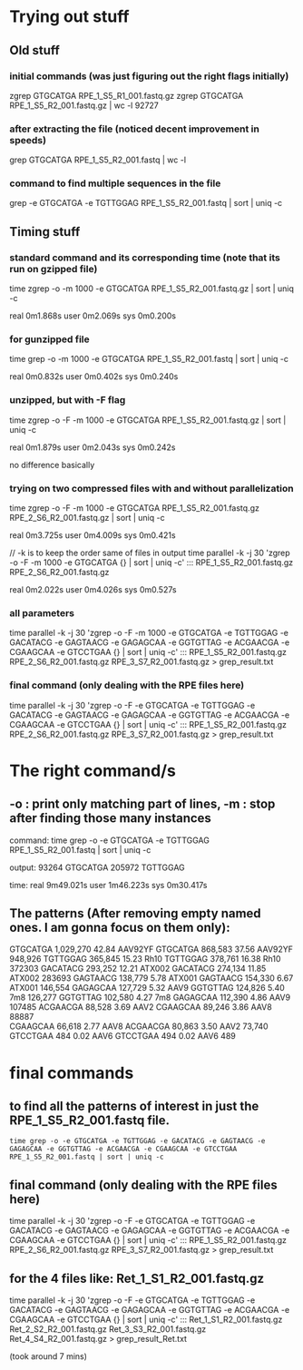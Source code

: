 # Trying out stuff

## Old stuff

### initial commands (was just figuring out the right flags initially)
zgrep GTGCATGA RPE_1_S5_R1_001.fastq.gz
zgrep GTGCATGA RPE_1_S5_R2_001.fastq.gz | wc -l 
92727

### after extracting the file (noticed decent improvement in speeds) 
grep GTGCATGA RPE_1_S5_R2_001.fastq | wc -l 

### command to find multiple sequences in the file
grep -e GTGCATGA -e TGTTGGAG RPE_1_S5_R2_001.fastq | sort | uniq -c

## Timing stuff

### standard command and its corresponding time (note that its run on gzipped file)
time zgrep -o -m 1000 -e GTGCATGA RPE_1_S5_R2_001.fastq.gz | sort | uniq -c

real	0m1.868s
user	0m2.069s
sys	0m0.200s

### for gunzipped file
time grep -o -m 1000 -e GTGCATGA RPE_1_S5_R2_001.fastq | sort | uniq -c

real	0m0.832s
user	0m0.402s
sys	0m0.240s

### unzipped, but with -F flag

time zgrep -o -F -m 1000 -e GTGCATGA RPE_1_S5_R2_001.fastq.gz | sort | uniq -c

real	0m1.879s
user	0m2.043s
sys	0m0.242s

no difference basically

### trying on two compressed files with and without parallelization

time zgrep -o -F -m 1000 -e GTGCATGA RPE_1_S5_R2_001.fastq.gz RPE_2_S6_R2_001.fastq.gz | sort | uniq -c

real	0m3.725s
user	0m4.009s
sys	0m0.421s

// -k is to keep the order same of files in output
time parallel -k -j 30 'zgrep -o -F -m 1000 -e GTGCATGA {} | sort | uniq -c' ::: RPE_1_S5_R2_001.fastq.gz RPE_2_S6_R2_001.fastq.gz

real	0m2.022s
user	0m4.026s
sys	0m0.527s

### all parameters

time parallel -k -j 30 'zgrep -o -F -m 1000 -e GTGCATGA -e TGTTGGAG -e GACATACG -e GAGTAACG -e GAGAGCAA -e GGTGTTAG -e ACGAACGA -e CGAAGCAA -e GTCCTGAA {} | sort | uniq -c' ::: RPE_1_S5_R2_001.fastq.gz RPE_2_S6_R2_001.fastq.gz RPE_3_S7_R2_001.fastq.gz > grep_result.txt

### final command (only dealing with the RPE files here)

time parallel -k -j 30 'zgrep -o -F -e GTGCATGA -e TGTTGGAG -e GACATACG -e GAGTAACG -e GAGAGCAA -e GGTGTTAG -e ACGAACGA -e CGAAGCAA -e GTCCTGAA {} | sort | uniq -c' ::: RPE_1_S5_R2_001.fastq.gz RPE_2_S6_R2_001.fastq.gz RPE_3_S7_R2_001.fastq.gz > grep_result.txt


# The right command/s

## -o : print only matching part of lines, -m : stop after finding those many instances
command:
time grep -o -e GTGCATGA -e TGTTGGAG RPE_1_S5_R2_001.fastq | sort | uniq -c

output:
 93264 GTGCATGA
205972 TGTTGGAG

time: 
real	9m49.021s
user	1m46.223s
sys	    0m30.417s

## The patterns (After removing empty named ones. I am gonna focus on them only):

GTGCATGA	1,029,270	42.84	AAV92YF		GTGCATGA	868,583	37.56	AAV92YF     948,926
TGTTGGAG	365,845	    15.23	Rh10		TGTTGGAG	378,761	16.38	Rh10        372303 
GACATACG	293,252	    12.21	ATX002		GACATACG	274,134	11.85	ATX002      283693 
GAGTAACG	138,779	    5.78	ATX001		GAGTAACG	154,330	6.67	ATX001      146,554
GAGAGCAA	127,729	    5.32	AAV9		GGTGTTAG	124,826	5.40	7m8         126,277
GGTGTTAG	102,580	    4.27	7m8		    GAGAGCAA	112,390	4.86	AAV9        107485 
ACGAACGA	88,528	    3.69	AAV2		CGAAGCAA	89,246	3.86	AAV8        88887  
CGAAGCAA	66,618	    2.77	AAV8		ACGAACGA	80,863	3.50	AAV2        73,740 
GTCCTGAA	484	        0.02	AAV6		GTCCTGAA	494	    0.02	AAV6        489    

# final commands

## to find all the patterns of interest in just the RPE_1_S5_R2_001.fastq file.

`time grep -o -e GTGCATGA -e TGTTGGAG -e GACATACG -e GAGTAACG -e GAGAGCAA -e GGTGTTAG -e ACGAACGA -e CGAAGCAA -e GTCCTGAA RPE_1_S5_R2_001.fastq | sort | uniq -c`

## final command (only dealing with the RPE files here)

time parallel -k -j 30 'zgrep -o -F -e GTGCATGA -e TGTTGGAG -e GACATACG -e GAGTAACG -e GAGAGCAA -e GGTGTTAG -e ACGAACGA -e CGAAGCAA -e GTCCTGAA {} | sort | uniq -c' ::: RPE_1_S5_R2_001.fastq.gz RPE_2_S6_R2_001.fastq.gz RPE_3_S7_R2_001.fastq.gz > grep_result.txt

## for the 4 files like: Ret_1_S1_R2_001.fastq.gz 

time parallel -k -j 30 'zgrep -o -F -e GTGCATGA -e TGTTGGAG -e GACATACG -e GAGTAACG -e GAGAGCAA -e GGTGTTAG -e ACGAACGA -e CGAAGCAA -e GTCCTGAA {} | sort | uniq -c' ::: Ret_1_S1_R2_001.fastq.gz Ret_2_S2_R2_001.fastq.gz Ret_3_S3_R2_001.fastq.gz Ret_4_S4_R2_001.fastq.gz > grep_result_Ret.txt

(took around 7 mins)

